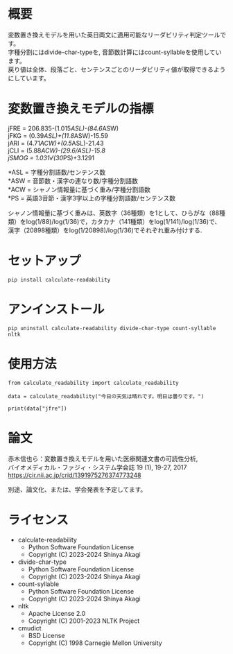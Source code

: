 # 概要

変数置き換えモデルを用いた英日両文に適用可能なリーダビリティ判定ツールです。  
字種分割にはdivide-char-typeを, 音節数計算にはcount-syllableを使用しています。  
戻り値は全体、段落ごと、センテンスごとのリーダビリティ値が取得できるようにしています。  


# 変数置き換えモデルの指標

jFRE = 206.835-(1.015*ASL)-(84.6*ASW)  
jFKG = (0.39*ASL)+(11.8*ASW)-15.59  
jARI = (4.71*ACW)+(0.5*ASL)-21.43  
jCLI = (5.88*ACW)-(29.6/ASL)-15.8  
jSMOG = 1.031√(30*PS)+3.1291  

*ASL = 字種分割語数/センテンス数  
*ASW = 音節数・漢字の連なり数/字種分割語数  
*ACW = シャノン情報量に基づく重み/字種分割語数  
*PS = 英語3音節・漢字3字以上の字種分割語数/センテンス数  
  
シャノン情報量に基づく重みは、英数字（36種類）を1として、ひらがな（88種類）をlog(1/88)/log(1/36)で，カタカナ（141種類）をlog(1/141)/log(1/36)で、漢字（20898種類）をlog(1/20898)/log(1/36)でそれぞれ重み付けする.  
  
# セットアップ
```
pip install calculate-readability
```

# アンインストール
```
pip uninstall calculate-readability divide-char-type count-syllable nltk
```

# 使用方法
```
from calculate_readability import calculate_readability

data = calculate_readability("今日の天気は晴れです。明日は曇りです。")

print(data["jfre"])
```

 
# 論文

赤木信也ら：変数置き換えモデルを用いた医療関連文書の可読性分析,  
バイオメディカル・ファジィ・システム学会誌 19 (1), 19-27, 2017  
https://cir.nii.ac.jp/crid/1391975276374773248  

別途、論文化、または、学会発表を予定してます。  


# ライセンス
- calculate-readability
	- Python Software Foundation License
	- Copyright (C) 2023-2024 Shinya Akagi
- divide-char-type
	- Python Software Foundation License
	- Copyright (C) 2023-2024 Shinya Akagi
- count-syllable
	- Python Software Foundation License
	- Copyright (C) 2023-2024 Shinya Akagi
- nltk
	- Apache License 2.0
	- Copyright (C) 2001-2023 NLTK Project
- cmudict
	- BSD License
	- Copyright (C) 1998 Carnegie Mellon University
  

